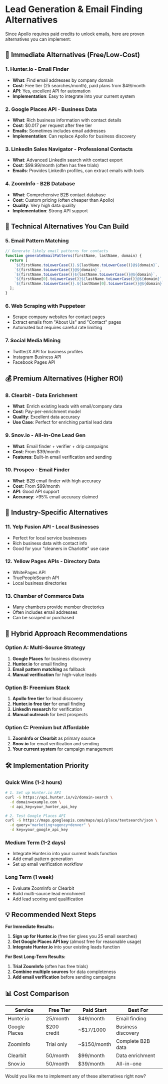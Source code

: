 # Lead Generation & Email Finding Alternatives

Since Apollo requires paid credits to unlock emails, here are proven alternatives you can implement:

## 🚀 Immediate Alternatives (Free/Low-Cost)

### 1. **Hunter.io** - Email Finder
- **What**: Find email addresses by company domain
- **Cost**: Free tier (25 searches/month), paid plans from $49/month
- **API**: Yes, excellent API for automation
- **Implementation**: Easy to integrate into your current system

### 2. **Google Places API** - Business Data
- **What**: Rich business information with contact details
- **Cost**: $0.017 per request after free tier
- **Emails**: Sometimes includes email addresses
- **Implementation**: Can replace Apollo for business discovery

### 3. **LinkedIn Sales Navigator** - Professional Contacts
- **What**: Advanced LinkedIn search with contact export
- **Cost**: $99.99/month (often has free trials)
- **Emails**: Provides LinkedIn profiles, can extract emails with tools

### 4. **ZoomInfo** - B2B Database
- **What**: Comprehensive B2B contact database
- **Cost**: Custom pricing (often cheaper than Apollo)
- **Quality**: Very high data quality
- **Implementation**: Strong API support

## 🔧 Technical Alternatives You Can Build

### 5. **Email Pattern Matching**
```javascript
// Generate likely email patterns for contacts
function generateEmailPatterns(firstName, lastName, domain) {
  return [
    `${firstName.toLowerCase()}.${lastName.toLowerCase()}@${domain}`,
    `${firstName.toLowerCase()}@${domain}`,
    `${firstName.toLowerCase()}${lastName.toLowerCase()}@${domain}`,
    `${firstName[0].toLowerCase()}${lastName.toLowerCase()}@${domain}`,
    `${firstName.toLowerCase()}.${lastName[0].toLowerCase()}@${domain}`
  ];
}
```

### 6. **Web Scraping with Puppeteer**
- Scrape company websites for contact pages
- Extract emails from "About Us" and "Contact" pages
- Automated but requires careful rate limiting

### 7. **Social Media Mining**
- Twitter/X API for business profiles
- Instagram Business API
- Facebook Pages API

## 💰 Premium Alternatives (Higher ROI)

### 8. **Clearbit** - Data Enrichment
- **What**: Enrich existing leads with email/company data
- **Cost**: Pay-per-enrichment model
- **Quality**: Excellent data accuracy
- **Use Case**: Perfect for enriching partial lead data

### 9. **Snov.io** - All-in-One Lead Gen
- **What**: Email finder + verifier + drip campaigns
- **Cost**: From $39/month
- **Features**: Built-in email verification and sending

### 10. **Prospeo** - Email Finder
- **What**: B2B email finder with high accuracy
- **Cost**: From $99/month
- **API**: Good API support
- **Accuracy**: >95% email accuracy claimed

## 🎯 Industry-Specific Alternatives

### 11. **Yelp Fusion API** - Local Businesses
- Perfect for local service businesses
- Rich business data with contact info
- Good for your "cleaners in Charlotte" use case

### 12. **Yellow Pages APIs** - Directory Data
- WhitePages API
- TruePeopleSearch API
- Local business directories

### 13. **Chamber of Commerce Data**
- Many chambers provide member directories
- Often includes email addresses
- Can be scraped or purchased

## 🔄 Hybrid Approach Recommendations

### **Option A: Multi-Source Strategy**
1. **Google Places** for business discovery
2. **Hunter.io** for email finding
3. **Email pattern matching** as fallback
4. **Manual verification** for high-value leads

### **Option B: Freemium Stack**
1. **Apollo free tier** for lead discovery
2. **Hunter.io free tier** for email finding
3. **LinkedIn research** for verification
4. **Manual outreach** for best prospects

### **Option C: Premium but Affordable**
1. **ZoomInfo or Clearbit** as primary source
2. **Snov.io** for email verification and sending
3. **Your current system** for campaign management

## 🛠️ Implementation Priority

### **Quick Wins (1-2 hours)**
```bash
# 1. Set up Hunter.io API
curl -G https://api.hunter.io/v2/domain-search \
  -d domain=example.com \
  -d api_key=your_hunter_api_key

# 2. Test Google Places API
curl -G https://maps.googleapis.com/maps/api/place/textsearch/json \
  -d query="marketing+agency+denver" \
  -d key=your_google_api_key
```

### **Medium Term (1-2 days)**
- Integrate Hunter.io into your current leads function
- Add email pattern generation
- Set up email verification workflow

### **Long Term (1 week)**
- Evaluate ZoomInfo or Clearbit
- Build multi-source lead enrichment
- Add lead scoring and qualification

## 💡 Recommended Next Steps

**For Immediate Results:**
1. **Sign up for Hunter.io** (free tier gives you 25 email searches)
2. **Get Google Places API key** (almost free for reasonable usage)
3. **Integrate Hunter.io** into your existing leads function

**For Best Long-Term Results:**
1. **Trial ZoomInfo** (often has free trials)
2. **Combine multiple sources** for data completeness
3. **Add email verification** before sending campaigns

## 📊 Cost Comparison

| Service | Free Tier | Paid Start | Best For |
|---------|-----------|------------|----------|
| Hunter.io | 25/month | $49/month | Email finding |
| Google Places | $200 credit | ~$17/1000 | Business discovery |
| ZoomInfo | Trial only | ~$150/month | Complete B2B data |
| Clearbit | 50/month | $99/month | Data enrichment |
| Snov.io | 50/month | $39/month | All-in-one |

Would you like me to implement any of these alternatives right now?
